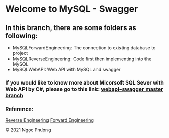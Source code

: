 # Welcome to MySQL - Swagger

## In this branch, there are some folders as following:
* MySQLForwardEngineering: The connection to existing database to project
* MySQLReverseEngineering: Code first then implementing into the MySQL
* MySQLWebAPI: Web API with MySQL and swagger

### If you would like to know more about Micorsoft SQL Sever with Web API by C#, please go to this link: [webapi-swagger master branch](https://github.com/phuongnguyen521/webapi-swagger)

### Reference: 
[Reverse Engineering](https://dev.mysql.com/doc/connector-net/en/connector-net-entityframework-core-scaffold-example.html)
[Forward Engineering](https://dev.mysql.com/doc/connector-net/en/connector-net-entityframework-core-example.html)

© 2021 Ngọc Phượng